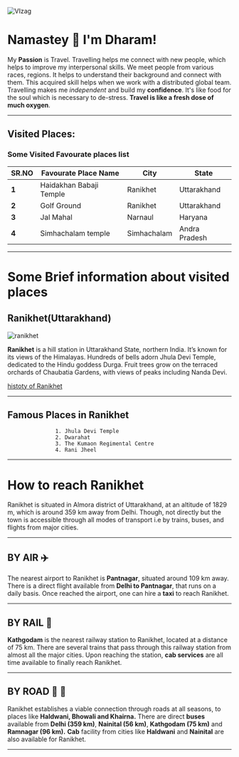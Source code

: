 ![VIzag](http://www.regionalculture.com/wp-content/uploads/2020/07/tirupathi.jpg)

# Namastey 🙏 I'm Dharam!
My **Passion** is Travel. Travelling helps me connect with new people, which helps to improve my interpersonal skills. We meet people from various races, regions. It helps to understand their background and connect with them. 
This acquired skill helps when we work with a distributed global team. Travelling makes me *independent* and build my **confidence**. It's like food for the soul which is necessary to de-stress. **Travel is like a fresh dose of much  oxygen**.

---

## Visited Places:

### Some Visited Favourate places list

| **SR.NO** | **Favourate Place Name** | **City** | **State** |
| --- | --- | --- | --- |
| **1** | Haidakhan Babaji Temple | Ranikhet | Uttarakhand |
| **2** | Golf Ground | Ranikhet | Uttarakhand |
| **3** | Jal Mahal | Narnaul | Haryana |
| **4** | Simhachalam temple | Simhachalam  | Andra Pradesh |

---

# Some Brief information about visited places

## Ranikhet(Uttarakhand)
![ranikhet](https://upload.wikimedia.org/wikipedia/commons/thumb/3/31/Ranikhet_in_winters.jpg/250px-Ranikhet_in_winters.jpg)

**Ranikhet** is a hill station in Uttarakhand State, northern India. It’s known for its views of the Himalayas. Hundreds of bells adorn Jhula Devi Temple, dedicated to the Hindu goddess Durga. Fruit trees grow on the terraced orchards of Chaubatia Gardens, with views of peaks including Nanda Devi.

[histoty of Ranikhet](https://en.wikipedia.org/wiki/Ranikhet)

---

## Famous Places in Ranikhet
                   1. Jhula Devi Temple
                   2. Dwarahat
                   3. The Kumaon Regimental Centre
                   4. Rani Jheel
---

# How to reach Ranikhet
Ranikhet is situated in Almora district of Uttarakhand, at an altitude of 1829 m, which is around 359 km away from Delhi. 
Though, not directly but the town is accessible through all modes of transport i.e by trains, buses, and flights from major cities.

---

## BY AIR :airplane:

The nearest airport to Ranikhet is **Pantnagar**, situated around 109 km away. There is a direct flight available from **Delhi to Pantnagar**, that runs on a daily basis. Once reached the airport, one can hire a **taxi** to reach Ranikhet.

---

## BY RAIL :train:
**Kathgodam** is the nearest railway station to Ranikhet, located at a distance of 75 km. There are several trains that pass through this railway station from almost all the major cities. Upon reaching the station, **cab services** are all time available to finally reach Ranikhet.

---

## BY ROAD :bus: :taxi:
Ranikhet establishes a viable connection through roads at all seasons, to places like **Haldwani, Bhowali and Khairna.** 
There are direct **buses** available from **Delhi (359 km)**, **Nainital (56 km)**, **Kathgodam (75 km)** and **Ramnagar (96 km).** 
**Cab** facility from cities like **Haldwani** and **Nainital** are also available for Ranikhet.

---


